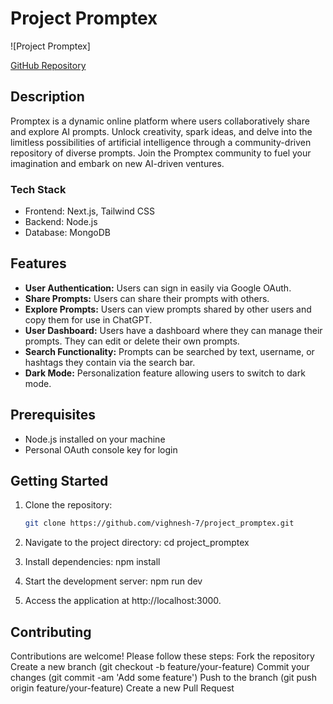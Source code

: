 # Project Promptex

![Project Promptex]

[GitHub Repository](https://github.com/vighnesh-7/project_promptex)

## Description

Promptex is a dynamic online platform where users collaboratively share and explore AI prompts. Unlock creativity, spark ideas, and delve into the limitless possibilities of artificial intelligence through a community-driven repository of diverse prompts. Join the Promptex community to fuel your imagination and embark on new AI-driven ventures.

### Tech Stack

- Frontend: Next.js, Tailwind CSS
- Backend: Node.js
- Database: MongoDB

## Features

- **User Authentication:** Users can sign in easily via Google OAuth.
- **Share Prompts:** Users can share their prompts with others.
- **Explore Prompts:** Users can view prompts shared by other users and copy them for use in ChatGPT.
- **User Dashboard:** Users have a dashboard where they can manage their prompts. They can edit or delete their own prompts.
- **Search Functionality:** Prompts can be searched by text, username, or hashtags they contain via the search bar.
- **Dark Mode:** Personalization feature allowing users to switch to dark mode.

## Prerequisites

- Node.js installed on your machine
- Personal OAuth console key for login

## Getting Started

1. Clone the repository:

   ```bash
   git clone https://github.com/vighnesh-7/project_promptex.git
2. Navigate to the project directory:
    cd project_promptex

3. Install dependencies:
    npm install

4. Start the development server:
    npm run dev

5. Access the application at http://localhost:3000.

## Contributing
Contributions are welcome! Please follow these steps:
Fork the repository
Create a new branch (git checkout -b feature/your-feature)
Commit your changes (git commit -am 'Add some feature')
Push to the branch (git push origin feature/your-feature)
Create a new Pull Request
